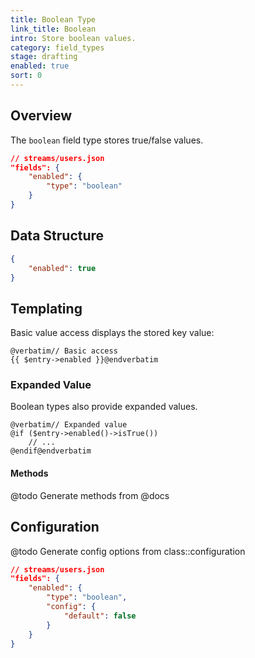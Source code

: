 ```yaml
---
title: Boolean Type
link_title: Boolean
intro: Store boolean values.
category: field_types
stage: drafting
enabled: true
sort: 0
---
```


## Overview

The `boolean` field type stores true/false values.

```json
// streams/users.json
"fields": {
    "enabled": {
        "type": "boolean"
    }
}
```


## Data Structure

```json
{
    "enabled": true
}
```

## Templating

Basic value access displays the stored key value:

```blade
@verbatim// Basic access
{{ $entry->enabled }}@endverbatim
```

### Expanded Value

Boolean types also provide expanded values.

```blade
@verbatim// Expanded value
@if ($entry->enabled()->isTrue())
    // ...
@endif@endverbatim
```

#### Methods

@todo Generate methods from @docs

## Configuration

@todo Generate config options from class::configuration

```json
// streams/users.json
"fields": {
    "enabled": {
        "type": "boolean",
        "config": {
            "default": false
        }
    }
}
```
